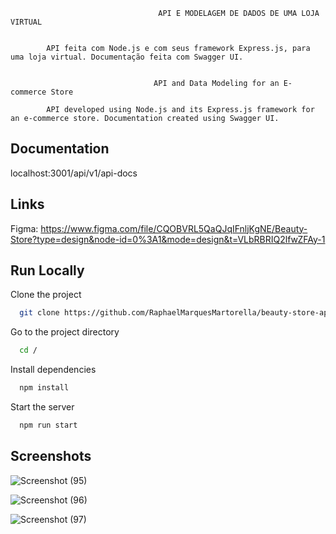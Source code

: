                                      API E MODELAGEM DE DADOS DE UMA LOJA VIRTUAL


            API feita com Node.js e com seus framework Express.js, para uma loja virtual. Documentação feita com Swagger UI.


                                    API and Data Modeling for an E-commerce Store
                        
            API developed using Node.js and its Express.js framework for an e-commerce store. Documentation created using Swagger UI.

                                




## Documentation

localhost:3001/api/v1/api-docs
## Links

Figma: https://www.figma.com/file/CQOBVRL5QaQJqIFnljKgNE/Beauty-Store?type=design&node-id=0%3A1&mode=design&t=VLbRBRIQ2lfwZFAy-1
## Run Locally

Clone the project

```bash
  git clone https://github.com/RaphaelMarquesMartorella/beauty-store-api.git
```

Go to the project directory

```bash
  cd /
```

Install dependencies

```bash
  npm install
```

Start the server

```bash
  npm run start
```


## Screenshots

![Screenshot (95)](https://github.com/RaphaelMarquesMartorella/beauty-store-api/assets/118463534/dc3b342b-e9a9-41d4-bcd5-ad183fcb2b9c)


![Screenshot (96)](https://github.com/RaphaelMarquesMartorella/beauty-store-api/assets/118463534/596105b9-a563-4128-b4b1-c8bb3cc5da4e)


![Screenshot (97)](https://github.com/RaphaelMarquesMartorella/beauty-store-api/assets/118463534/4c68aa1a-e66b-49b8-9e46-ec5ccffba529)

